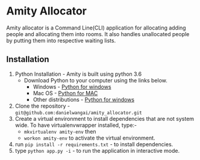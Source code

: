 # Amity Allocator
Amity allocator is a Command Line(CLI) application for allocating adding people and allocating them into rooms. It also handles unallocated people by putting them into respective waiting lists.

## Installation
1. Python Installation - Amity is built using python 3.6
	- Download Python to your computer using the links below.
	    * Windows - [Python for windows](https://www.python.org/downloads/windows/)
	    * Mac OS - [Python for MAC](https://www.python.org/downloads/mac-osx/)
	    * Other distributions - [Python for windows](https://www.python.org/downloads/)
2. Clone the repository - ```git@github.com:danielwangai/amity_allocator.git```
3. Create a virtual environment to install dependencies that are not system wide. To have virtualenvwrapper installed, type:-
    - ```mkvirtualenv amity-env``` then 
    - ```workon amity-env``` to activate the virtual environment.
4. run ```pip install -r requirements.txt``` - to install dependencies.
5. type ```python app.py -i``` - to run the application in interactive mode.
